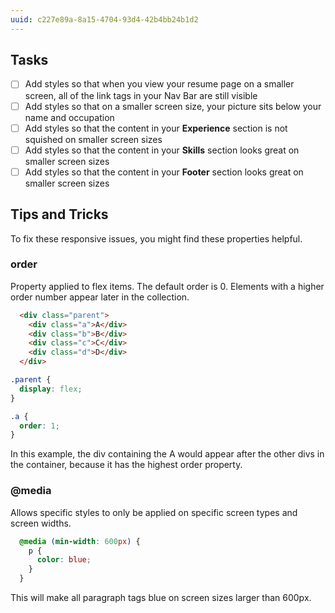 ```yaml
---
uuid: c227e89a-8a15-4704-93d4-42b4bb24b1d2
---
```


## Tasks

- [ ] Add styles so that when you view your resume page on a smaller screen, all of the link tags in your Nav Bar are still visible
- [ ] Add styles so that on a smaller screen size, your picture sits below your name and occupation
- [ ] Add styles so that the content in your **Experience** section is not squished on smaller screen sizes
- [ ] Add styles so that the content in your **Skills** section looks great on smaller screen sizes
- [ ] Add styles so that the content in your **Footer** section looks great on smaller screen sizes

## Tips and Tricks

To fix these responsive issues, you might find these properties helpful.

### order

Property applied to flex items. The default order is 0. Elements with a higher order number appear later in the collection.

```html
  <div class="parent">
    <div class="a">A</div>
    <div class="b">B</div>
    <div class="c">C</div>
    <div class="d">D</div>
  </div>
```

```css
.parent {
  display: flex;
}

.a {
  order: 1;
}
```

In this example, the div containing the A would appear after the other divs in the container, because it has the highest order property.

### @media

Allows specific styles to only be applied on specific screen types and screen widths.

```css
  @media (min-width: 600px) {
    p {
      color: blue;
    }
  }
```

This will make all paragraph tags blue on screen sizes larger than 600px.
